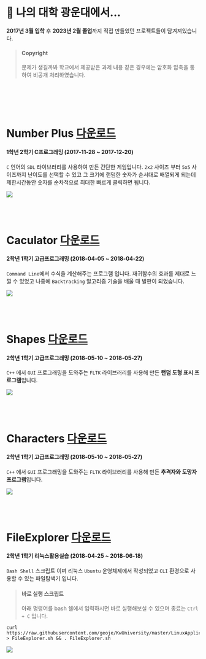 # 🎠 나의 대학 광운대에서...
**2017년 3월 입학** 후 **2023년 2월 졸업**까지 직접 만들었던 프로젝트들이 담겨져있습니다.

> #### Copyright
> 문제가 생길까봐 학교에서 제공받은 과제 내용 같은 경우에는 암호화 압축을 통하여 비공개 처리하였습니다.

<br><br><br><br>

# Number Plus [다운로드](CProgrammingAdvanced/FinalProject/NumberPlus.zip)
#### 1학년 2학기 C프로그래밍 (2017-11-28 ~ 2017-12-20)
`C` 언어의 `SDL` 라이브러리를 사용하여 만든 간단한 게임입니다.
`2x2` 사이즈 부터 `5x5` 사이즈까지 난이도를 선택할 수 있고 그 크기에 랜덤한 숫자가 순서대로 배열되게 되는데 제한시간동안 숫자를 순차적으로 최대한 빠르게 클릭하면 됩니다.

![](CProgrammingAdvanced/FinalProject/NumberPlus.gif)
<br><br><br><br>

# Caculator [다운로드](CppProgramming\Project1\Calculator.exe)
#### 2학년 1학기 고급프로그래밍 (2018-04-05 ~ 2018-04-22)
`Command Line`에서 수식을 계산해주는 프로그램 입니다.
재귀함수의 효과를 제대로 느낄 수 있었고 나중에 `Backtracking` 알고리즘 기술을 배울 때 발판이 되었습니다.

![](CppProgramming/Project1/Calculator.PNG)
<br><br><br><br>

# Shapes [다운로드](CppProgramming\Project2\Shapes.exe)
#### 2학년 1학기 고급프로그래밍 (2018-05-10 ~ 2018-05-27)
`C++` 에서 `GUI` 프로그래밍을 도와주는 `FLTK` 라이브러리를 사용해 만든 **랜덤 도형 표시 프로그램**입니다.

![](CppProgramming/Project2/Shapes.PNG)
<br><br><br><br>

# Characters [다운로드](CppProgramming\Project2\Characters.exe)
#### 2학년 1학기 고급프로그래밍 (2018-05-10 ~ 2018-05-27)
`C++` 에서 `GUI` 프로그래밍을 도와주는 `FLTK` 라이브러리를 사용해 만든 **추격자와 도망자 프로그램**입니다.

![](CppProgramming/Project2/Characters.gif)
<br><br><br><br>

# FileExplorer [다운로드](LinuxApplicationPractice\Project2\2017203014_YGH.sh)
#### 2학년 1학기 리눅스활용실습 (2018-04-25 ~ 2018-06-18)
`Bash Shell` 스크립트 이며 리눅스 `Ubuntu` 운영체제에서 작성되었고 `CLI` 환경으로 사용할 수 있는 파일탐색기 입니다.

> #### 바로 실행 스크립트
> 아래 명령어를 bash 쉘에서 입력하시면 바로 실행해보실 수 있으며 종료는 `Ctrl + C` 입니다.
```
curl https://raw.githubusercontent.com/geoje/KwUniversity/master/LinuxApplicationPractice/Project2/2017203014_YGH.sh > FileExplorer.sh && . FileExplorer.sh
```

![](LinuxApplicationPractice/Project2/FileExplorer.gif)
<br><br><br><br>